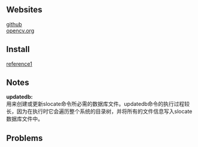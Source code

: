 ## Websites
[github](https://github.com/opencv)  
[opencv.org](https://opencv.org/)  
## Install
[reference1](https://github.com/L706077/Ubuntu16.04-Install-Opencv2.4.13)
## Notes
__updatedb:__  
用来创建或更新slocate命令所必需的数据库文件。updatedb命令的执行过程较长，因为在执行时它会遍历整个系统的目录树，并将所有的文件信息写入slocate数据库文件中。  
## Problems
